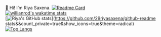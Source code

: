 👋 Hi! I’m Riya Saxena.
[![Readme Card](https://github-readme-stats.vercel.app/api/pin/?username=29riyasaxena&repo=github-readme-stats)](https://github.com/29riyasaxena/github-readme-stats)
<br/>
[![willianrod's wakatime stats](https://github-readme-stats.vercel.app/api/wakatime?username=29riyasaxena)](https://github.com/29riyasaxena/github-readme-stats)
<br/>
[![Riya's GitHub stats](https://github-readme-stats.vercel.app/api?username=29riyasaxena)](https://github.com/29riyasaxena/github-readme stats&&count_private=true&show_icons=true&theme=radical)
<br/>
[![Top Langs](https://github-readme-stats.vercel.app/api/top-langs/?username=29riyasaxena&layout=compact)](https://github.com/29riyasaxena/github-readme-stats)
<!---
29riyasaxena/29riyasaxena is a ✨ special ✨ repository because its `README.md` (this file) appears on your GitHub profile.
You can click the Preview link to take a look at your changes.
--->
